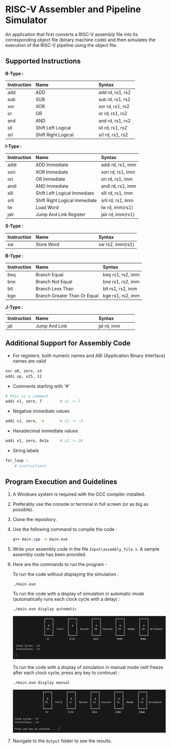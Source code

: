 # RISC-V Assembler and Pipeline Simulator

An application that first converts a RISC-V assembly file into its corresponding object file (binary machine code) and then simulates the execution of the RISC-V pipeline using the object file.

## Supported Instructions

**R-Type :**

| Instruction       | Name                          | Syntax            |
|:------------------|:------------------------------|:------------------|
| add               | ADD                           | add rd, rs1, rs2  |
| sub               | SUB                           | sub rd, rs1, rs2  |
| xor               | XOR                           | xor rd, rs1, rs2  |
| or                | OR                            | or  rd, rs1, rs2  |
| and               | AND                           | and rd, rs1, rs2  |
| sll               | Shift Left Logical            | sll rd, rs1, rs2  |
| srl               | Shift Right Logical           | srl rd, rs1, rs2  |

**I-Type :**

| Instruction       | Name                          | Syntax            |
|:------------------|:------------------------------|:------------------|
| addi              | ADD Immediate                 | addi rd, rs1, imm |
| xori              | XOR Immediate                 | xori rd, rs1, imm |
| ori               | OR Immediate                  | ori  rd, rs1, imm |
| andi              | AND Immediate                 | andi rd, rs1, imm |
| slli              | Shift Left Logical Immediate  | slli rd, rs1, imm |
| srli              | Shift Right Logical Immediate | srli rd, rs1, imm |
| lw                | Load Word                     | lw rd, imm(rs1)   |
| jalr              | Jump And Link Register        | jalr rd, imm(rs1) |

**S-Type :**

| Instruction       | Name                          | Syntax            |
|:------------------|:------------------------------|:------------------|
| sw                | Store Word                    | sw rs2, imm(rs1)  |

**B-Type :**

| Instruction       | Name                          | Syntax            |
|:------------------|:------------------------------|:------------------|
| beq               | Branch Equal                  | beq rs1, rs2, imm |
| bne               | Branch Not Equal              | bne rs1, rs2, imm |
| blt               | Branch Less Than              | blt rs1, rs2, imm |
| bge               | Branch Greater Than Or Equal  | bge rs1, rs2, imm |

**J-Type :**

| Instruction       | Name                          | Syntax            |
|:------------------|:------------------------------|:------------------|
| jal               | Jump And Link                 | jal rd, imm       |

## Additional Support for Assembly Code

- For registers, both numeric names and ABI (Application Binary Interface) names are valid 

```bash
xor a0, zero, x3
addi sp, x25, 12
```

- Comments starting with '#'

```bash
# this is a comment
addi x1, zero, 7        # x1 := 7
```

- Negative immediate values

```bash
addi x1, zero, -4       # x1 := -4
```

- Hexadecimal immediate values

```bash
addi x1, zero, 0x1a     # x1 := 26
```

- String labels

```bash
for_loop :
    # instructions
```

## Program Execution and Guidelines

1. A Windows system is required with the GCC compiler installed.

2. Preferably use the console or terminal in full screen (or as big as possible).

3. Clone the repository.

4. Use the following command to compile the code :

   ```bash
   g++ main.cpp -o main.exe
   ```

5. Write your assembly code in the file `Input\assembly_file.s`. A sample assembly code has been provided.

6. Here are the commands to run the program -

    To run the code without displaying the simulation :

    ```bash
    ./main.exe
    ```

    To run the code with a display of simulation in automatic mode (automatically runs each clock cycle with a delay) :

    ```bash
    ./main.exe display automatic
    ```

    <img src="README_Images/automatic.png" alt="Image not found">

    To run the code with a display of simulation in manual mode (will freeze after each clock cycle, press any key to continue) :

    ```bash
    ./main.exe display manual
    ```

    <img src="README_Images/manual.png" alt="Image not found">


7. Navigate to the `Output` folder to see the results.